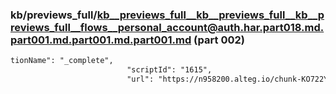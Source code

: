 ### kb/previews_full/kb__previews_full__kb__previews_full__kb__previews_full__flows__personal_account@auth.har.part018.md.part001.md.part001.md.part001.md (part 002)

```md
tionName": "_complete",
                          "scriptId": "1615",
                          "url": "https://n958200.alteg.io/chunk-KO722YSM
```

```
